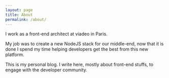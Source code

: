 ```yaml
---
layout: page
title: About
permalink: /about/
---
```


I work as a front-end architect at viadeo in Paris.

My job was to create a new NodeJS stack for our middle-end, now that it is done I spend my time helping developers get the best from this new platform.

This is my personal blog. I write here, mostly about front-end stuffs, to engage with the developer community.
